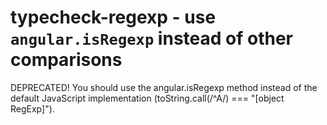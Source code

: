 # typecheck-regexp - use `angular.isRegexp` instead of other comparisons

DEPRECATED! You should use the angular.isRegexp method instead of the default JavaScript implementation (toString.call(/^A/) === "[object RegExp]").
